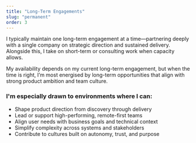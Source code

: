 ```yaml
---
title: "Long-Term Engagements"
slug: "permanent"
order: 3
---
```


I typically maintain one long-term engagement at a time—partnering deeply with a single company on strategic direction and sustained delivery. Alongside this, I take on short-term or consulting work when capacity allows.

My availability depends on my current long-term engagement, but when the time is right, I’m most energised by long-term opportunities that align with strong product ambition and team culture.

### I'm especially drawn to environments where I can:

- Shape product direction from discovery through delivery
- Lead or support high-performing, remote-first teams
- Align user needs with business goals and technical context
- Simplify complexity across systems and stakeholders
- Contribute to cultures built on autonomy, trust, and purpose
